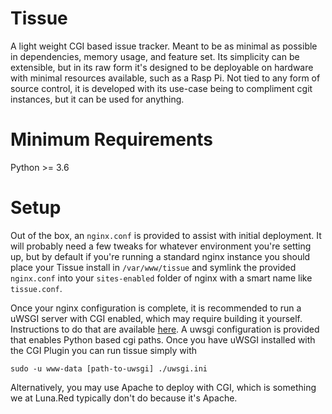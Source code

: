 # Tissue

A light weight CGI based issue tracker.  Meant to be as minimal as possible in dependencies, memory usage, and feature set.  Its simplicity can be extensible, but in its raw form it's designed to be deployable on hardware with minimal resources available, such as a Rasp Pi.  Not tied to any form of source control, it is developed with its use-case being to compliment cgit instances, but it can be used for anything.

# Minimum Requirements
Python >= 3.6

# Setup
Out of the box, an `nginx.conf` is provided to assist with initial deployment.  It will probably need a few tweaks for whatever environment you're setting up, but by default if you're running a standard nginx instance you should place your Tissue install in `/var/www/tissue` and symlink the provided `nginx.conf` into your `sites-enabled` folder of nginx with a smart name like `tissue.conf`.

Once your nginx configuration is complete, it is recommended to run a uWSGI server with CGI enabled, which may require building it yourself.  Instructions to do that are available [here](http://uwsgi-docs.readthedocs.io/en/latest/CGI.html).  A uwsgi configuration is provided that enables Python based cgi paths. Once you have uWSGI installed with the CGI Plugin you can run tissue simply with

```
sudo -u www-data [path-to-uwsgi] ./uwsgi.ini
```

Alternatively, you may use Apache to deploy with CGI, which is something we at Luna.Red typically don't do because it's Apache.